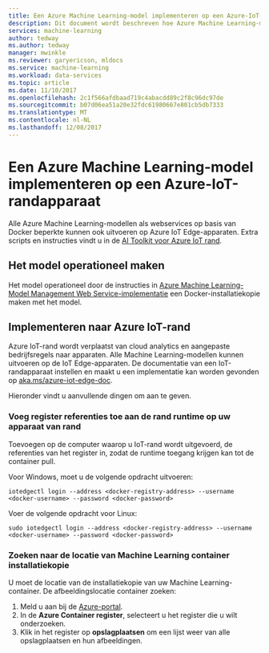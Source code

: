```yaml
---
title: Een Azure Machine Learning-model implementeren op een Azure-IoT-randapparaat | Microsoft Docs
description: Dit document wordt beschreven hoe Azure Machine Learning-modellen kunnen worden toegepast op Azure IoT Edge-apparaten.
services: machine-learning
author: tedway
ms.author: tedway
manager: mwinkle
ms.reviewer: garyericson, mldocs
ms.service: machine-learning
ms.workload: data-services
ms.topic: article
ms.date: 11/10/2017
ms.openlocfilehash: 2c1f566afdbaad719c4abacdd89c2f8c96dc97de
ms.sourcegitcommit: b07d06ea51a20e32fdc61980667e801cb5db7333
ms.translationtype: MT
ms.contentlocale: nl-NL
ms.lasthandoff: 12/08/2017
---
```

# <a name="deploy-an-azure-machine-learning-model-to-an-azure-iot-edge-device"></a>Een Azure Machine Learning-model implementeren op een Azure-IoT-randapparaat

Alle Azure Machine Learning-modellen als webservices op basis van Docker beperkte kunnen ook uitvoeren op Azure IoT Edge-apparaten. Extra scripts en instructies vindt u in de [AI Toolkit voor Azure IoT rand](http://aka.ms/AI-toolkit).

## <a name="operationalize-the-model"></a>Het model operationeel maken
Het model operationeel door de instructies in [Azure Machine Learning-Model Management Web Service-implementatie](https://docs.microsoft.com/azure/machine-learning/preview/model-management-service-deploy) een Docker-installatiekopie maken met het model.

## <a name="deploy-to-azure-iot-edge"></a>Implementeren naar Azure IoT-rand
Azure IoT-rand wordt verplaatst van cloud analytics en aangepaste bedrijfsregels naar apparaten. Alle Machine Learning-modellen kunnen uitvoeren op de IoT Edge-apparaten. De documentatie van een IoT-randapparaat instellen en maakt u een implementatie kan worden gevonden op [aka.ms/azure-iot-edge-doc](https://aka.ms/azure-iot-edge-doc).

Hieronder vindt u aanvullende dingen om aan te geven.

### <a name="add-registry-credentials-to-the-edge-runtime-on-your-edge-device"></a>Voeg register referenties toe aan de rand runtime op uw apparaat van rand
Toevoegen op de computer waarop u IoT-rand wordt uitgevoerd, de referenties van het register in, zodat de runtime toegang krijgen kan tot de container pull.

Voor Windows, moet u de volgende opdracht uitvoeren:
```cmd/sh
iotedgectl login --address <docker-registry-address> --username <docker-username> --password <docker-password>
```
Voer de volgende opdracht voor Linux:
```cmd/sh
sudo iotedgectl login --address <docker-registry-address> --username <docker-username> --password <docker-password>
```

### <a name="find-the-machine-learning-container-image-location"></a>Zoeken naar de locatie van Machine Learning container installatiekopie
U moet de locatie van de installatiekopie van uw Machine Learning-container. De afbeeldingslocatie container zoeken:

1. Meld u aan bij de [Azure-portal](http://portal.azure.com/).
2. In de **Azure Container register**, selecteert u het register die u wilt onderzoeken.
3. Klik in het register op **opslagplaatsen** om een lijst weer van alle opslagplaatsen en hun afbeeldingen.














